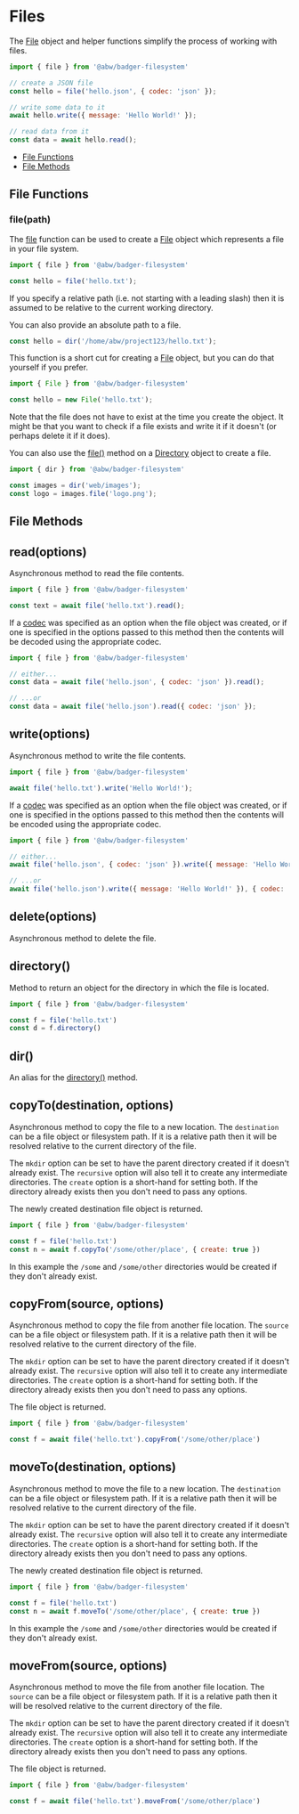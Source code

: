 # Files

The [File](class/src/File.js~File) object and helper functions
simplify the process of working with files.

```js
import { file } from '@abw/badger-filesystem'

// create a JSON file
const hello = file('hello.json', { codec: 'json' });

// write some data to it
await hello.write({ message: 'Hello World!' });

// read data from it
const data = await hello.read();
```

- [File Functions](#file-functions)
- [File Methods](#file-methods)

## File Functions

### file(path)

The [file](function#static-function-file) function can be used to create a
[File](class/src/File.js~File) object which represents a file in your file
system.

```js
import { file } from '@abw/badger-filesystem'

const hello = file('hello.txt');
```

If you specify a relative path (i.e. not starting with a leading slash) then
it is assumed to be relative to the current working directory.

You can also provide an absolute path to a file.

```js
const hello = dir('/home/abw/project123/hello.txt');
```

This function is a short cut for creating a
[File](class/src/File.js~File) object, but you can do
that yourself if you prefer.

```js
import { File } from '@abw/badger-filesystem'

const hello = new File('hello.txt');
```

Note that the file does not have to exist at the time you create the
object.  It might be that you want to check if a file exists and write
it if it doesn't (or perhaps delete it if it does).

You can also use the [file()](class/src/Directory.js~Directory#instance-method-file)
method on a [Directory](class/src/Directory.js~Directory) object to create
a file.

```js
import { dir } from '@abw/badger-filesystem'

const images = dir('web/images');
const logo = images.file('logo.png');
```

## File Methods

## read(options)

Asynchronous method to read the file contents.

```js
import { file } from '@abw/badger-filesystem'

const text = await file('hello.txt').read();
```

If a [codec](manual/codecs.html) was specified as an option when the file
object was created, or if one is specified in the options passed to this
method then the contents will be decoded using the appropriate codec.

```js
import { file } from '@abw/badger-filesystem'

// either...
const data = await file('hello.json', { codec: 'json' }).read();

// ...or
const data = await file('hello.json').read({ codec: 'json' });
```

## write(options)

Asynchronous method to write the file contents.

```js
import { file } from '@abw/badger-filesystem'

await file('hello.txt').write('Hello World!');
```

If a [codec](manual/codecs.html) was specified as an option when the file
object was created, or if one is specified in the options passed to this
method then the contents will be encoded using the appropriate codec.

```js
import { file } from '@abw/badger-filesystem'

// either...
await file('hello.json', { codec: 'json' }).write({ message: 'Hello World!' });

// ...or
await file('hello.json').write({ message: 'Hello World!' }), { codec: 'json' });
```

## delete(options)

Asynchronous method to delete the file.

## directory()

Method to return an object for the directory in which the file is located.

```js
import { file } from '@abw/badger-filesystem'

const f = file('hello.txt')
const d = f.directory()
```

## dir()

An alias for the [directory()](#directory) method.

## copyTo(destination, options)

Asynchronous method to copy the file to a new location.  The `destination`
can be a file object or filesystem path.  If it is a relative path then it
will be resolved relative to the current directory of the file.

The `mkdir` option can be set to have the parent directory created if it
doesn't already exist.  The `recursive` option will also tell it to create
any intermediate directories. The `create` option is a short-hand for setting
both.  If the directory already exists then you don't need to pass any options.

The newly created destination file object is returned.

```js
import { file } from '@abw/badger-filesystem'

const f = file('hello.txt')
const n = await f.copyTo('/some/other/place', { create: true })
```

In this example the `/some` and `/some/other` directories would be created
if they don't already exist.

## copyFrom(source, options)

Asynchronous method to copy the file from another file location.
The `source` can be a file object or filesystem path.  If it is a relative
path then it will be resolved relative to the current directory of the file.

The `mkdir` option can be set to have the parent directory created if it
doesn't already exist.  The `recursive` option will also tell it to create
any intermediate directories. The `create` option is a short-hand for setting
both.  If the directory already exists then you don't need to pass any options.

The file object is returned.

```js
import { file } from '@abw/badger-filesystem'

const f = await file('hello.txt').copyFrom('/some/other/place')
```

## moveTo(destination, options)

Asynchronous method to move the file to a new location.  The `destination`
can be a file object or filesystem path.  If it is a relative path then it
will be resolved relative to the current directory of the file.

The `mkdir` option can be set to have the parent directory created if it
doesn't already exist.  The `recursive` option will also tell it to create
any intermediate directories. The `create` option is a short-hand for setting
both.  If the directory already exists then you don't need to pass any options.

The newly created destination file object is returned.

```js
import { file } from '@abw/badger-filesystem'

const f = file('hello.txt')
const n = await f.moveTo('/some/other/place', { create: true })
```

In this example the `/some` and `/some/other` directories would be created
if they don't already exist.

## moveFrom(source, options)

Asynchronous method to move the file from another file location.
The `source` can be a file object or filesystem path.  If it is a relative
path then it will be resolved relative to the current directory of the file.

The `mkdir` option can be set to have the parent directory created if it
doesn't already exist.  The `recursive` option will also tell it to create
any intermediate directories. The `create` option is a short-hand for setting
both.  If the directory already exists then you don't need to pass any options.

The file object is returned.

```js
import { file } from '@abw/badger-filesystem'

const f = await file('hello.txt').moveFrom('/some/other/place')
```
